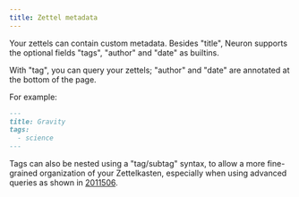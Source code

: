 ```yaml
---
title: Zettel metadata
---
```


Your zettels can contain custom metadata. Besides "title", Neuron supports the
optional fields "tags", "author" and "date" as builtins. 

With "tag", you can query your zettels; "author" and "date" are annotated at
the bottom of the page.

For example:

```markdown
---
title: Gravity
tags:
  - science
---
```

Tags can also be nested using a "tag/subtag" syntax, to allow a more fine-grained organization of your Zettelkasten, especially when using advanced queries as shown in [2011506](zcf://linking-to-multiple-zettels).
